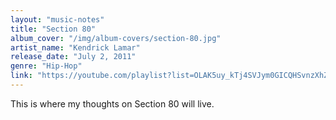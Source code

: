 ```yaml
---
layout: "music-notes"
title: "Section 80"
album_cover: "/img/album-covers/section-80.jpg"
artist_name: "Kendrick Lamar"
release_date: "July 2, 2011"
genre: "Hip-Hop"
link: "https://youtube.com/playlist?list=OLAK5uy_kTj4SVJym0GICQHSvnzXhZbTjLV5ZON4A&si=4WEl2643pH8iV9hl"
---
```


This is where my thoughts on Section 80 will live.

